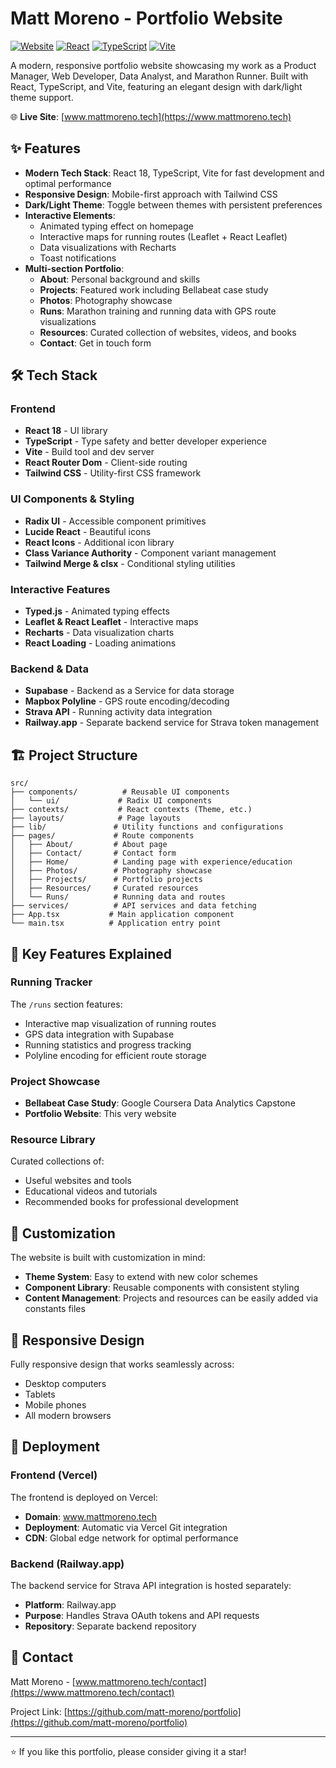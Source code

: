 # Matt Moreno - Portfolio Website

[![Website](https://img.shields.io/website?url=https%3A%2F%2Fwww.mattmoreno.tech)](https://www.mattmoreno.tech)
[![React](https://img.shields.io/badge/React-18.2.0-61DAFB?logo=react)](https://reactjs.org/)
[![TypeScript](https://img.shields.io/badge/TypeScript-5.0.2-3178C6?logo=typescript)](https://www.typescriptlang.org/)
[![Vite](https://img.shields.io/badge/Vite-4.4.5-646CFF?logo=vite)](https://vitejs.dev/)

A modern, responsive portfolio website showcasing my work as a Product Manager, Web Developer, Data Analyst, and Marathon Runner. Built with React, TypeScript, and Vite, featuring an elegant design with dark/light theme support.

🌐 **Live Site**: [www.mattmoreno.tech](https://www.mattmoreno.tech)

## ✨ Features

- **Modern Tech Stack**: React 18, TypeScript, Vite for fast development and optimal performance
- **Responsive Design**: Mobile-first approach with Tailwind CSS
- **Dark/Light Theme**: Toggle between themes with persistent preferences
- **Interactive Elements**:
  - Animated typing effect on homepage
  - Interactive maps for running routes (Leaflet + React Leaflet)
  - Data visualizations with Recharts
  - Toast notifications
- **Multi-section Portfolio**:
  - **About**: Personal background and skills
  - **Projects**: Featured work including Bellabeat case study
  - **Photos**: Photography showcase
  - **Runs**: Marathon training and running data with GPS route visualizations
  - **Resources**: Curated collection of websites, videos, and books
  - **Contact**: Get in touch form

## 🛠️ Tech Stack

### Frontend

- **React 18** - UI library
- **TypeScript** - Type safety and better developer experience
- **Vite** - Build tool and dev server
- **React Router Dom** - Client-side routing
- **Tailwind CSS** - Utility-first CSS framework

### UI Components & Styling

- **Radix UI** - Accessible component primitives
- **Lucide React** - Beautiful icons
- **React Icons** - Additional icon library
- **Class Variance Authority** - Component variant management
- **Tailwind Merge & clsx** - Conditional styling utilities

### Interactive Features

- **Typed.js** - Animated typing effects
- **Leaflet & React Leaflet** - Interactive maps
- **Recharts** - Data visualization charts
- **React Loading** - Loading animations

### Backend & Data

- **Supabase** - Backend as a Service for data storage
- **Mapbox Polyline** - GPS route encoding/decoding
- **Strava API** - Running activity data integration
- **Railway.app** - Separate backend service for Strava token management

## 🏗️ Project Structure

```
src/
├── components/          # Reusable UI components
│   └── ui/             # Radix UI components
├── contexts/           # React contexts (Theme, etc.)
├── layouts/            # Page layouts
├── lib/               # Utility functions and configurations
├── pages/             # Route components
│   ├── About/         # About page
│   ├── Contact/       # Contact form
│   ├── Home/          # Landing page with experience/education
│   ├── Photos/        # Photography showcase
│   ├── Projects/      # Portfolio projects
│   ├── Resources/     # Curated resources
│   └── Runs/          # Running data and routes
├── services/          # API services and data fetching
├── App.tsx           # Main application component
└── main.tsx          # Application entry point
```

## 🎨 Key Features Explained

### Running Tracker

The `/runs` section features:

- Interactive map visualization of running routes
- GPS data integration with Supabase
- Running statistics and progress tracking
- Polyline encoding for efficient route storage

### Project Showcase

- **Bellabeat Case Study**: Google Coursera Data Analytics Capstone
- **Portfolio Website**: This very website

### Resource Library

Curated collections of:

- Useful websites and tools
- Educational videos and tutorials
- Recommended books for professional development

## 🌟 Customization

The website is built with customization in mind:

- **Theme System**: Easy to extend with new color schemes
- **Component Library**: Reusable components with consistent styling
- **Content Management**: Projects and resources can be easily added via constants files

## 📱 Responsive Design

Fully responsive design that works seamlessly across:

- Desktop computers
- Tablets
- Mobile phones
- All modern browsers

## 🚀 Deployment

### Frontend (Vercel)

The frontend is deployed on Vercel:

- **Domain**: www.mattmoreno.tech
- **Deployment**: Automatic via Vercel Git integration
- **CDN**: Global edge network for optimal performance

### Backend (Railway.app)

The backend service for Strava API integration is hosted separately:

- **Platform**: Railway.app
- **Purpose**: Handles Strava OAuth tokens and API requests
- **Repository**: Separate backend repository

## 📧 Contact

Matt Moreno - [www.mattmoreno.tech/contact](https://www.mattmoreno.tech/contact)

Project Link: [https://github.com/matt-moreno/portfolio](https://github.com/matt-moreno/portfolio)

---

⭐ If you like this portfolio, please consider giving it a star!
